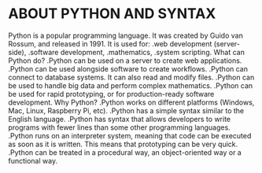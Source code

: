 # ABOUT PYTHON AND SYNTAX

Python is a popular programming language. It was created by Guido van Rossum, and released in 1991.
It is used for:
.web development (server-side),
.software development,
.mathematics,
.system scripting.
What can Python do?
.Python can be used on a server to create web applications.
.Python can be used alongside software to create workflows.
.Python can connect to database systems. It can also read and modify files.
.Python can be used to handle big data and perform complex mathematics.
.Python can be used for rapid prototyping, or for production-ready software development.
Why Python?
.Python works on different platforms (Windows, Mac, Linux, Raspberry Pi, etc).
.Python has a simple syntax similar to the English language.
.Python has syntax that allows developers to write programs with fewer lines than some other programming languages.
.Python runs on an interpreter system, meaning that code can be executed as soon as it is written. This means that prototyping can be very quick.
.Python can be treated in a procedural way, an object-oriented way or a functional way.
